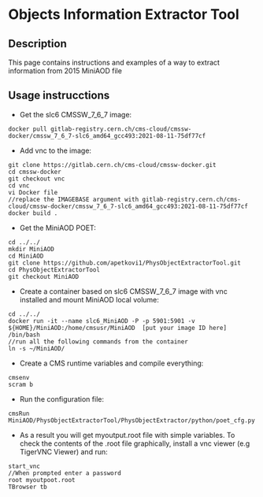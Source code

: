 # Objects Information Extractor Tool
## Description
This page contains instructions and examples of a way to extract information from 2015 MiniAOD file

## Usage instrucctions

* Get the slc6 CMSSW_7_6_7 image:
```
docker pull gitlab-registry.cern.ch/cms-cloud/cmssw-docker/cmssw_7_6_7-slc6_amd64_gcc493:2021-08-11-75df77cf
```
* Add vnc to the image:
```
git clone https://gitlab.cern.ch/cms-cloud/cmssw-docker.git
cd cmssw-docker
git checkout vnc
cd vnc
vi Docker file 
//replace the IMAGEBASE argument with gitlab-registry.cern.ch/cms-cloud/cmssw-docker/cmssw_7_6_7-slc6_amd64_gcc493:2021-08-11-75df77cf
docker build .
```
* Get the MiniAOD POET:
```
cd ../../
mkdir MiniAOD
cd MiniAOD
git clone https://github.com/apetkovi1/PhysObjectExtractorTool.git
cd PhysObjectExtractorTool
git checkout MiniAOD
```
* Create a container based on slc6 CMSSW_7_6_7 image with vnc installed and mount MiniAOD local volume:
```
cd ../../
docker run -it --name slc6_MiniAOD -P -p 5901:5901 -v ${HOME}/MiniAOD:/home/cmsusr/MiniAOD  [put your image ID here] /bin/bash
//run all the following commands from the container
ln -s ~/MiniAOD/   

```
* Create a CMS runtime variables and compile everything:
```
cmsenv
scram b
```
* Run the configuration file:
```
cmsRun MiniAOD/PhysObjectExtractorTool/PhysObjectExtractor/python/poet_cfg.py
```
* As a result you will get myoutput.root file with simple variables. To check the contents of the .root file graphically, install a vnc viewer (e.g TigerVNC Viewer) and run:
```
start_vnc
//When prompted enter a password
root myoutpoot.root
TBrowser tb
```









